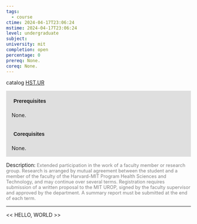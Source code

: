 ```yaml
---
tags:
  - course
ctime: 2024-04-17T23:06:24
mstime: 2024-04-17T23:06:24
level: undergraduate
subject: 
university: mit
completion: open
percentage: 0
prereq: None.
coreq: None.
---
```


catalog [HST.UR](http://student.mit.edu/catalog/mHSTb.html#HST.UR)

<span style="display: block; padding: 15px; background-color: rgb(100, 100, 100, 0.2);"><font id="m_prereq4027_0" style="display: block; font-family: Arial, sans-serif; font-weight: bold; padding: 5px">Prerequisites</font><br><span id="prereq4027_0">None.</span></span>
<span style="display: block; padding: 15px; background-color: rgb(100, 100, 100, 0.2);"><font id="m_coreq4027_0" style="display: block; font-family: Arial, sans-serif; font-weight: bold; padding: 5px">Corequisites</font><br><span id="coreq4027_0">None.</span></span>

<font style="">Description:</font>
<font style="color: grey; font-size: 0.8rem;">Extended participation in the work of a faculty member or research group. Research is arranged by mutual agreement between the student and a member of the faculty of the Harvard-MIT Program Health Sciences and Technology, and may continue over several terms. Registration requires submission of a written proposal to the MIT UROP, signed by the faculty supervisor and approved by the department. A summary report must be submitted at the end of each term.</font>



---

<< HELLO, WORLD >>
